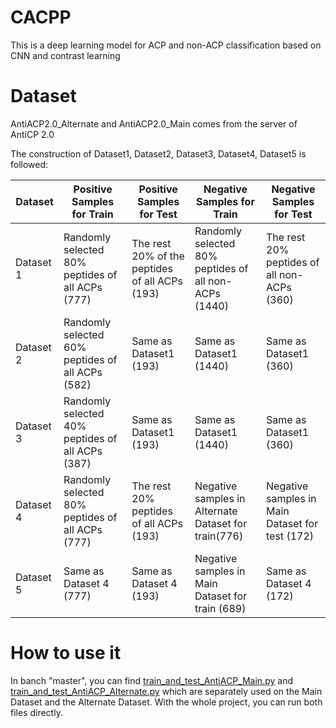# CACPP

This is a deep learning model for ACP and non-ACP classification based on CNN and contrast learning

# Dataset

AntiACP2.0_Alternate and AntiACP2.0_Main comes from the server of AntiCP 2.0

The construction of Dataset1, Dataset2, Dataset3, Dataset4, Dataset5 is followed:

| Dataset   | Positive Samples for Train                        | Positive Samples for Test                      | Negative Samples for Train                            | Negative Samples for Test                       |
| --------- | ------------------------------------------------- | ---------------------------------------------- | ----------------------------------------------------- | ----------------------------------------------- |
| Dataset 1 | Randomly selected 80% peptides of all ACPs (777)  | The rest 20% of the peptides of all ACPs (193) | Randomly selected 80% peptides of all non-ACPs (1440) | The rest 20% peptides of all non-ACPs (360)     |
| Dataset 2 | Randomly  selected 60% peptides of all ACPs (582) | Same as Dataset1 (193)                         | Same as Dataset1 (1440)                               | Same as Dataset1 (360)                          |
| Dataset 3 | Randomly selected 40% peptides of all ACPs (387)  | Same as Dataset1 (193)                         | Same as Dataset1 (1440)                               | Same as Dataset1 (360)                          |
| Dataset 4 | Randomly selected 80% peptides of all ACPs (777)  | The rest 20% peptides of all ACPs (193)        | Negative samples in Alternate Dataset for train(776)  | Negative samples in Main Dataset for test (172) |
| Dataset 5 | Same as Dataset 4 (777)                           | Same as Dataset 4 (193)                        | Negative samples in Main Dataset for train (689)      | Same as Dataset 4 (172)                         |

# How to use it

In banch "master", you can find [train_and_test_AntiACP_Main.py](https://github.com/yanngfengwu/CACPP/blob/master/model/train_and_test_AntiACP_Main.py) and [train_and_test_AntiACP_Alternate.py](https://github.com/yanngfengwu/CACPP/blob/master/model/train_and_test_AntiACP_Alternate.py) which are separately used on the Main Dataset and the Alternate Dataset. With the whole project, you can run both files directly.
